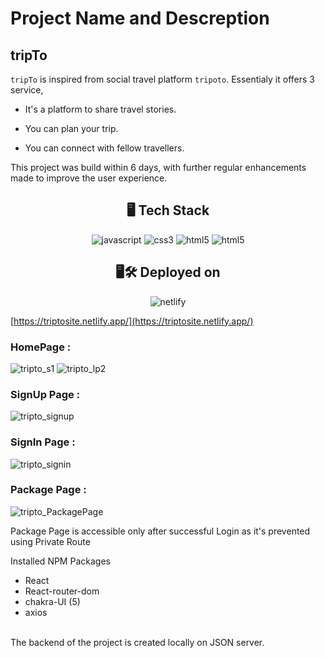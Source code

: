 # Project Name and Descreption
## tripTo

`tripTo` is inspired from social travel platform `tripoto`. Essentialy it offers 3 service,
-   It's a platform to share travel stories.

-   You can plan your trip.

-   You can connect with fellow travellers.

This project was build within 6 days, with further regular enhancements made to improve the user experience.


<h2 align="center">🖥️ Tech Stack</h2>
 <p align="center">
  <img src="https://img.shields.io/badge/JavaScript-323330?style=for-the-badge&logo=javascript&logoColor=F7DF1E" alt="javascript" />
  <img src="https://img.shields.io/badge/CSS3-1572B6?style=for-the-badge&logo=css3&logoColor=white" alt="css3" />
  <img src="https://img.shields.io/badge/HTML5-E34F26?style=for-the-badge&logo=html5&logoColor=white" alt="html5" />
  <img src="https://img.shields.io/badge/react-grey?style=for-the-badge&logo=react&logoColor=43A4BE" alt="html5" />
</p>


<h2 align="center">🖥🛠️ Deployed on</h2>
<p align="center">
  <img src="https://img.shields.io/badge/netlify-white?style=for-the-badge&logo=netlify&logoColor=43A4BE" alt="netlify" />
</p>

[https://triptosite.netlify.app/](https://triptosite.netlify.app/) <br/>

<h3>HomePage : </h3>

![tripto_s1](https://user-images.githubusercontent.com/112663758/221914128-da3e7d24-ab07-42ea-b3d0-92d413cdf213.PNG)
![tripto_lp2](https://user-images.githubusercontent.com/112663758/221914272-1ff80b96-42ed-495c-82af-4d62adb538cd.PNG)

<h3>SignUp Page : </h3>

![tripto_signup](https://user-images.githubusercontent.com/112663758/221915619-fa66ebea-40de-4457-b499-a41d56e136f9.PNG)

<h3>SignIn Page : </h3>

![tripto_signin](https://user-images.githubusercontent.com/112663758/221915635-e0543110-ad52-4200-adb4-2257eab92106.PNG)

<h3>Package Page : </h3>

![tripto_PackagePage](https://user-images.githubusercontent.com/112663758/221916504-90c4ad38-fa8f-4bee-99bd-df13fac48910.PNG)

Package Page is accessible only after successful Login as it's prevented using Private Route

Installed NPM Packages
- React
- React-router-dom
- chakra-UI (5)
- axios
<br/>
The backend of the project is created locally on JSON server.<br/>
